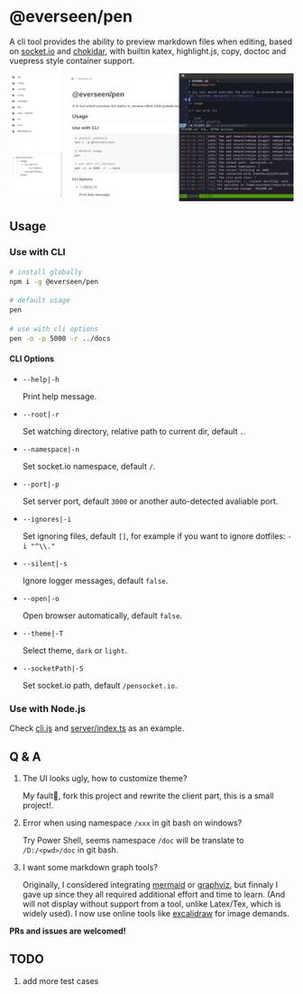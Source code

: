 # @everseen/pen

A cli tool provides the ability to preview markdown files when editing, based on [socket.io](https://socket.io/) and [chokidar](https://github.com/paulmillr/chokidar), with builtin katex, highlight.js, copy, doctoc and vuepress style container support.

<img src="./Pen.gif" />

## Usage

### Use with CLI

```bash
# install globally
npm i -g @everseen/pen

# default usage
pen

# use with cli options
pen -o -p 5000 -r ../docs
```

#### CLI Options

+ `--help|-h`

    Print help message.

+ `--root|-r`

    Set watching directory, relative path to current dir, default `.`.

+ `--namespace|-n`

    Set socket.io namespace, default `/`.

+ `--port|-p`

    Set server port, default `3000` or another auto-detected avaliable port.

+ `--ignores|-i`

    Set ignoring files, default `[]`, for example if you want to ignore dotfiles: `-i "^\\."`

+ `--silent|-s`

    Ignore logger messages, default `false`.

+ `--open|-o`

    Open browser automatically, default `false`.

+ `--theme|-T`

    Select theme, `dark` or `light`.

+ `--socketPath|-S`

    Set socket.io path, default `/pensocket.io`.

### Use with Node.js

Check [cli.js](./cli.js) and [server/index.ts](./src/server/index.ts) as an example.

## Q & A

1. The UI looks ugly, how to customize theme?

    My fault🐶, fork this project and rewrite the client part, this is a small project!.

2. Error when using namespace `/xxx` in git bash on windows?

    Try Power Shell, seems namespace `/doc` will be translate to `/D:/<pwd>/doc` in git bash.

3. I want some markdown graph tools?

    Originally, I considered integrating [mermaid](https://mermaid-js.github.io/mermaid/#/) or [graphviz](https://graphviz.org/), but finnaly I gave up since they all required additional effort and time to learn. (And will not display without support from a tool, unlike Latex/Tex, which is widely used). I now use online tools like [excalidraw](https://excalidraw.com/) for image demands.

**PRs and issues are welcomed!**

## TODO

1. add more test cases
